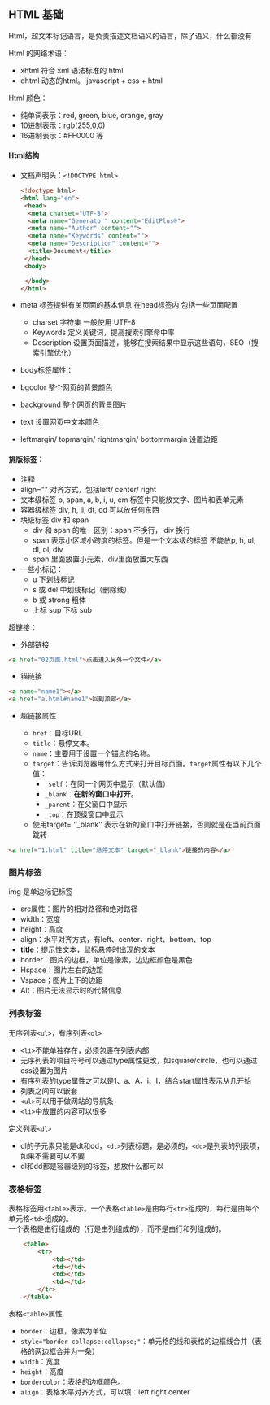 

## HTML 基础

Html，超文本标记语言，是负责描述文档语义的语言，除了语义，什么都没有

Html 的网络术语：

- xhtml 符合 xml 语法标准的 html
- dhtml 动态的html。 javascript + css + html

Html 颜色：

- 纯单词表示：red, green, blue, orange, gray
- 10进制表示：rgb(255,0,0)
- 16进制表示：#FF0000 等

#### Html结构

- 文档声明头：`<!DOCTYPE html>`

  ```html
  <!doctype html>
  <html lang="en">
   <head>
    <meta charset="UTF-8">
    <meta name="Generator" content="EditPlus®">
    <meta name="Author" content="">
    <meta name="Keywords" content="">
    <meta name="Description" content="">
    <title>Document</title>
   </head>
   <body>
  
   </body>
  </html>
  ```

- meta 标签提供有关页面的基本信息 在head标签内 包括一些页面配置

  - charset 字符集 一般使用 UTF-8
  - Keywords 定义关键词，提高搜索引擎命中率
  - Description 设置页面描述，能够在搜索结果中显示这些语句，SEO（搜索引擎优化）

-  body标签属性：
  - bgcolor 整个网页的背景颜色
  - background 整个网页的背景图片
  - text 设置网页中文本颜色
  - leftmargin/ topmargin/ rightmargin/ bottommargin 设置边距

#### 排版标签：

- 注释  <!-- 注释  -->
- align=""  对齐方式，包括left/ center/ right
- 文本级标签 p, span, a, b, i, u, em 标签中只能放文字、图片和表单元素
- 容器级标签 div, h, li, dt, dd 可以放任何东西
- 块级标签 div 和 span
  - div 和 span 的唯一区别：span 不换行， div 换行
  - span 表示小区域小跨度的标签。但是一个文本级的标签 不能放p, h, ul, dl, ol, div
  - span 里面放置小元素，div里面放置大东西
- 一些小标记：
  - u 下划线标记
  - s 或 del 中划线标记（删除线）
  - b 或 strong 粗体
  - 上标 sup 下标 sub

超链接：

- 外部链接

```html
<a href="02页面.html">点击进入另外一个文件</a>
```

- 锚链接

```html
<a name="name1"></a>
<a href="a.html#name1">回到顶部</a>
```

- 超链接属性

  - `href`：目标URL
  - `title`：悬停文本。
  - `name`：主要用于设置一个锚点的名称。
  - `target`：告诉浏览器用什么方式来打开目标页面。`target`属性有以下几个值：
    - `_self`：在同一个网页中显示（默认值）
    - `_blank`：**在新的窗口中打开**。
    - `_parent`：在父窗口中显示
    - `_top`：在顶级窗口中显示
  - 使用target= ‘’_blank‘’ 表示在新的窗口中打开链接，否则就是在当前页面跳转

```html
<a href="1.html" title="悬停文本" target="_blank">链接的内容</a>
```

### 图片标签 

img 是单边标记标签
- src属性：图片的相对路径和绝对路径
- width：宽度
- height：高度
- align：水平对齐方式，有left、center、right、bottom、top
- **title**：提示性文本，鼠标悬停时出现的文本
- border：图片的边框，单位是像素，边边框颜色是黑色
- Hspace：图片左右的边距
- Vspace；图片上下的边距
- Alt：图片无法显示时的代替信息

### 列表标签

无序列表`<ul>`，有序列表`<ol>`
- `<li>`不能单独存在，必须包裹在列表内部
- 无序列表的项目符号可以通过type属性更改，如square/circle，也可以通过css设置为图片
- 有序列表的type属性之可以是1、a、A、i、I，结合start属性表示从几开始
- 列表之间可以嵌套
- `<ul>`可以用于做网站的导航条
- `<li>`中放置的内容可以很多
  
定义列表`<dl>`
- dl的子元素只能是dt和dd，`<dt>`列表标题，是必须的，`<dd>`是列表的列表项，如果不需要可以不要
- dl和dd都是容器级别的标签，想放什么都可以

### 表格标签

表格标签用`<table>`表示。一个表格`<table>`是由每行`<tr>`组成的，每行是由每个单元格`<td>`组成的。  
一个表格是由行组成的（行是由列组成的），而不是由行和列组成的。
```html
	<table>
		<tr>
			<td></td>
			<td></td>
			<td></td>
			<td></td>
		</tr>
	</table>
```
表格`<table>`属性
- `border`：边框，像素为单位
- `style="border-collapse:collapse;"`：单元格的线和表格的边框线合并（表格的两边框合并为一条）
- `width`：宽度
- `height`：高度
- `bordercolor`：表格的边框颜色。
- `align`：表格水平对齐方式，可以填：left right center